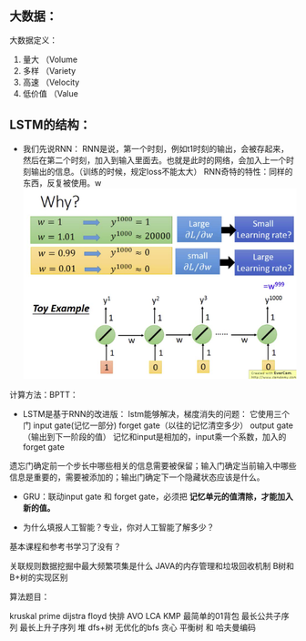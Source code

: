 

## 大数据：

大数据定义：
1. 量大 （Volume
2. 多样 （Variety
3. 高速 （Velocity
4. 低价值 （Value


## LSTM的结构：
- 我们先说RNN：
RNN是说，第一个时刻，例如t1时刻的输出，会被存起来，然后在第二个时刻，加入到输入里面去。也就是此时的网络，会加入上一个时刻输出的信息。（训练的时候，规定loss不能太大）
RNN奇特的特性：同样的东西，反复被使用。w
![](img/湖南大学面经/湖南大学面经-2020-07-10-10-36-34.png)

计算方法：BPTT：


- LSTM是基于RNN的改进版：
lstm能够解决，梯度消失的问题：
它使用三个门 input gate(记忆一部分) forget gate（以往的记忆清空多少） output gate（输出到下一阶段的值）
记忆和input是相加的，input乘一个系数，加入的forget gate

遗忘门确定前一个步长中哪些相关的信息需要被保留；输入门确定当前输入中哪些信息是重要的，需要被添加的；输出门确定下一个隐藏状态应该是什么。

- GRU：联动input gate 和 forget gate，必须把 **记忆单元的值清除，才能加入新的值。**


- 为什么填报人工智能？专业，你对人工智能了解多少？ 

基本课程和参考书学习了没有？

关联规则数据挖掘中最大频繁项集是什么
JAVA的内存管理和垃圾回收机制
B树和B+树的实现区别

算法题目：

kruskal prime dijstra floyd 快排 AVO LCA KMP 最简单的01背包  最长公共子序列 最长上升子序列 堆 dfs+树 无优化的bfs 贪心 平衡树 和 哈夫曼编码


